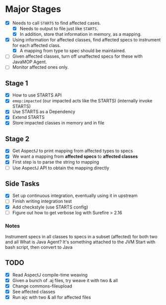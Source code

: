 # Major Stages

- [x] Needs to call `STARTS` to find affected cases.
  - [x] Needs to output to file just like `STARTS`.
  - [x] In addition, store that information in memory, as a mapping.
- [x] Using information for affected classes, find affected specs to instrument for each affected class.
  - [x] A mapping from type to spec should be maintained.
- [ ] Given affected classes, turn off unaffected specs for these with JavaMOP Agent.
- [ ] Monitor affected ones only.

## Stage 1

- [x] How to use STARTS API
- [x] `emop:impacted` (our impacted acts like the STARTS) (internally invoke STARTS)
- [x] Use STARTS as a Dependency
- [x] Extend STARTS
- [x] Store impacted classes in memory and in file

## Stage 2

- [x] Get AspectJ to print mapping from affected types to specs
- [x] We want a mapping from **affected specs** to **affected classes**
- [x] First step is to parse the string to mapping
- [ ] Use AspectJ API to obtain the mapping directly

## Side Tasks

- [x] Set up continuous integration, eventually using it in upstream
- [ ] Finish writing integration test
- [x] Add checkstyle (use STARTS config)
- [ ] Figure out how to get verbose log with Surefire > 2.16

### Notes

Instrument specs in all classes to specs in a subset (affected) for both two and all
What is Java Agent? It's something attached to the JVM
Start with bash script, then convert to Java

## TODO

- [x] Read AspectJ compile-time weaving
- [x] Given a bunch of .aj files, try weave it with two & all
- [x] Change commons-fileupload 
- [x] See affected classes
- [x] Run ajc with two & all for affected files
